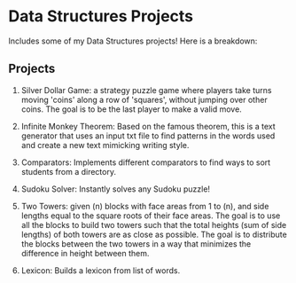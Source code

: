 
# Data Structures Projects

Includes some of my Data Structures projects! Here is a breakdown:




## Projects

1. Silver Dollar Game: a strategy puzzle game where players take turns moving 'coins' along a row of 'squares', without jumping over other coins. The goal is to be the last player to make a valid move.

2. Infinite Monkey Theorem: Based on the famous theorem, this is a text generator that uses an input txt file to find patterns in the words used and create a new text mimicking writing style.

3. Comparators: Implements different comparators to find ways to sort students from a directory.

4. Sudoku Solver: Instantly solves any Sudoku puzzle!

5. Two Towers:  given \(n\) blocks with face areas from 1 to \(n\), and side lengths equal to the square roots of their face areas. The goal is to use all the blocks to build two towers such that the total heights (sum of side lengths) of both towers are as close as possible. The goal is to distribute the blocks between the two towers in a way that minimizes the difference in height between them.

7. Lexicon: Builds a lexicon from list of words.

